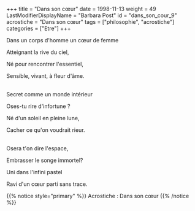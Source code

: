 +++
title = "Dans son cœur"
date = 1998-11-13
weight = 49
LastModifierDisplayName = "Barbara Post"
id = "dans_son_cour_9"
acrostiche = "Dans son cœur"
tags = ["philosophie", "acrostiche"]
categories = ["Etre"]
+++

Dans un corps d'homme un cœur de femme

Atteignant la rive du ciel,

Né pour rencontrer l'essentiel,

Sensible, vivant, à fleur d'âme.

 \
Secret comme un monde intérieur

Oses-tu rire d'infortune ?

Né d'un soleil en pleine lune,

Cacher ce qu'on voudrait rieur.

 \
Osera t'on dire l'espace,

Embrasser le songe immortel?

Uni dans l'infini pastel

Ravi d'un cœur parti sans trace.

{{% notice style="primary" %}}
Acrostiche : Dans son cœur
{{% /notice %}}
